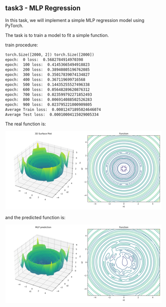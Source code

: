 ## task3 - MLP Regression 

In this task, we will implement a simple MLP regression model using PyTorch. 

The task is to train a model to fit a simple function. 

train procedure:

```shell
torch.Size([2000, 2]) torch.Size([2000])
epoch:  0 loss:  0.5682784914970398
epoch:  100 loss:  0.41453665494918823
epoch:  200 loss:  0.38940805196762085
epoch:  300 loss:  0.35017839074134827
epoch:  400 loss:  0.367119699716568
epoch:  500 loss:  0.14435255527496338
epoch:  600 loss:  0.05648289620876312
epoch:  700 loss:  0.023599792271852493
epoch:  800 loss:  0.006914088502526283
epoch:  900 loss:  0.023795221000909805
Average Train loss:  0.00012471895024646074
Average Test loss:  0.00010004115029005334
```


The real function is: 

![function_plot.png](function_plot.png)

and the predicted function is:  

![mlp_prediction.png](mlp_prediction.png)